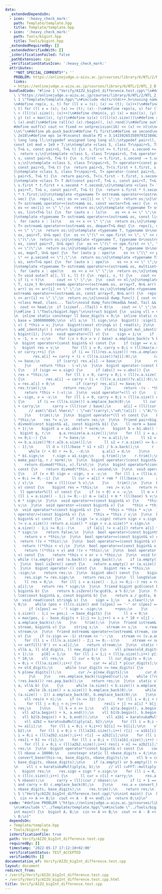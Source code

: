 ```yaml
---
data:
  _extendedDependsOn:
  - icon: ':heavy_check_mark:'
    path: Template/template.hpp
    title: Template/template.hpp
  - icon: ':heavy_check_mark:'
    path: Tools/bigint.hpp
    title: Tools/bigint.hpp
  _extendedRequiredBy: []
  _extendedVerifiedWith: []
  _isVerificationFailed: false
  _pathExtension: cpp
  _verificationStatusIcon: ':heavy_check_mark:'
  attributes:
    '*NOT_SPECIAL_COMMENTS*': ''
    PROBLEM: https://onlinejudge.u-aizu.ac.jp/courses/library/6/NTL/2/NTL_2_B
    links:
    - https://onlinejudge.u-aizu.ac.jp/courses/library/6/NTL/2/NTL_2_B
  bundledCode: "#line 1 \"Verify/AIZU_bigInt_difference.test.cpp\"\n#define PROBLEM\
    \ \"https://onlinejudge.u-aizu.ac.jp/courses/library/6/NTL/2/NTL_2_B\"\n\n#line\
    \ 1 \"Template/template.hpp\"\n#include <bits/stdc++.h>\nusing namespace std;\n\
    \n#define rep(x, s, t) for (ll x = (s); (x) <= (t); (x)++)\n#define per(x, s,\
    \ t) for (ll x = (s); (x) >= (t); (x)--)\n#define reps(x, s) for (ll x = 0; (x)\
    \ < (ll)(s).size(); (x)++)\n#define chmin(x, y) (x) = min((x), (y))\n#define chmax(x,\
    \ y) (x) = max((x), (y))\n#define sz(x) ((ll)(x).size())\n#define all(x) (x).begin(),\
    \ (x).end()\n#define rall(x) (x).rbegin(), (x).rend()\n#define outl(...) dump_func(__VA_ARGS__)\n\
    #define outf(x) cout << fixed << setprecision(16) << (x) << nl\n\n#define nl \"\
    \\n\"\n#define pb push_back\n#define fi first\n#define se second\n#define inf\
    \ 2e18\n#define eps 1e-9\nconst double PI = 3.1415926535897932384626433;\n\ntypedef\
    \ long long ll;\ntypedef unsigned long long ull;\ntypedef pair<ll, ll> P;\n\n\
    const int mod = 1e9 + 7;\n\ntemplate <class S, class T>\npair<S, T>& operator+=(pair<S,\
    \ T>& s, const pair<S, T>& t) {\n  s.first += t.first, s.second += t.second;\n\
    \  return s;\n}\ntemplate <class S, class T>\npair<S, T>& operator-=(pair<S, T>&\
    \ s, const pair<S, T>& t) {\n  s.first -= t.first, s.second -= t.second;\n  return\
    \ s;\n}\ntemplate <class S, class T>\npair<S, T> operator+(const pair<S, T>& s,\
    \ const pair<S, T>& t) {\n  return pair<S, T>(s.first + t.first, s.second + t.second);\n\
    }\ntemplate <class S, class T>\npair<S, T> operator-(const pair<S, T>& s, const\
    \ pair<S, T>& t) {\n  return pair<S, T>(s.first - t.first, s.second - t.second);\n\
    }\ntemplate <class T> T dot(const pair<T, T>& s, const pair<T, T>& t) {\n  return\
    \ s.first * t.first + s.second * t.second;\n}\ntemplate <class T> T cross(const\
    \ pair<T, T>& s, const pair<T, T>& t) {\n  return s.first * t.second - s.second\
    \ * t.first;\n}\n\ntemplate <typename T> ostream& operator<<(ostream& os, vector<T>&\
    \ vec) {\n  reps(i, vec) os << vec[i] << \" \";\n  return os;\n}\ntemplate <typename\
    \ T> ostream& operator<<(ostream& os, const vector<T>& vec) {\n  reps(i, vec)\
    \ os << vec[i] << \" \";\n  return os;\n}\ntemplate <typename T> ostream& operator<<(ostream&\
    \ os, list<T>& ls) {\n  for (auto x : ls)\n    os << x << \" \";\n  return os;\n\
    }\ntemplate <typename T> ostream& operator<<(ostream& os, const list<T>& ls) {\n\
    \  for (auto x : ls)\n    os << x << \" \";\n  return os;\n}\ntemplate <typename\
    \ T> ostream& operator<<(ostream& os, deque<T>& deq) {\n  reps(i, deq) os << deq[i]\
    \ << \" \";\n  return os;\n}\ntemplate <typename T, typename U>\nostream& operator<<(ostream&\
    \ os, pair<T, U>& ope) {\n  os << \"(\" << ope.first << \", \" << ope.second <<\
    \ \")\";\n  return os;\n}\ntemplate <typename T, typename U>\nostream& operator<<(ostream&\
    \ os, const pair<T, U>& ope) {\n  os << \"(\" << ope.first << \", \" << ope.second\
    \ << \")\";\n  return os;\n}\ntemplate <typename T, typename U>\nostream& operator<<(ostream&\
    \ os, map<T, U>& ope) {\n  for (auto p : ope)\n    os << \"(\" << p.first << \"\
    , \" << p.second << \"),\";\n  return os;\n}\ntemplate <typename T> ostream& operator<<(ostream&\
    \ os, set<T>& ope) {\n  for (auto x : ope)\n    os << x << \" \";\n  return os;\n\
    }\ntemplate <typename T> ostream& operator<<(ostream& os, multiset<T>& ope) {\n\
    \  for (auto x : ope)\n    os << x << \" \";\n  return os;\n}\ntemplate <typename\
    \ T> void outa(T a[], ll s, ll t) {\n  rep(i, s, t) {\n    cout << a[i];\n   \
    \ if (i < t)\n      cout << \" \";\n  }\n  cout << nl;\n}\ntemplate <typename\
    \ T, size_t N>\nostream& operator<<(ostream& os, array<T, N>& arr) {\n  reps(i,\
    \ arr) os << arr[i] << \" \";\n  return os;\n}\ntemplate <typename T, size_t N>\n\
    ostream& operator<<(ostream& os, const array<T, N>& arr) {\n  reps(i, arr) os\
    \ << arr[i] << \" \";\n  return os;\n}\nvoid dump_func() { cout << nl; }\ntemplate\
    \ <class Head, class... Tail>\nvoid dump_func(Head&& head, Tail &&...tail) {\n\
    \  cout << head;\n  if (sizeof...(Tail) > 0)\n    cout << \" \";\n  dump_func(std::move(tail)...);\n\
    }\n#line 1 \"Tools/bigint.hpp\"\n\nstruct bigint {\n  using vll = vector<ll>;\n\
    \n  inline static constexpr ll base_digits = 9;\n  inline static constexpr ll\
    \ base = 1000000000;\n\n  vll a;\n  ll sign;\n\n  bigint() :sign(1) {}\n\n  bigint(ll\
    \ v) { *this = v; }\n\n  bigint(const string& s) { read(s); }\n\n  static bigint\
    \ add_identity() { return bigint(0); }\n  static bigint mul_identity() { return\
    \ bigint(1); }\n\n  void operator=(ll v) {\n    sign = 1;\n    if (v < 0) sign\
    \ = -1, v = -v;\n    for (;v > 0;v = v / base) a.emplace_back(v % base);\n  }\n\
    \n  bigint operator+(const bigint& v) const {\n    if (sign == v.sign) {\n   \
    \   bigint res = v;\n      for (ll i = 0, carry = 0;i < (ll)max(a.size(), v.a.size())\
    \ or carry;++i) {\n        if (i == (ll)res.a.size()) res.a.emplace_back(0);\n\
    \        res.a[i] += carry + (i < (ll)a.size()?a[i]:0);\n        carry = res.a[i]\
    \ >= base;\n        if (carry) res.a[i] -= base;\n      }\n      return res;\n\
    \    }\n    return *this - (-v);\n  }\n\n  bigint operator-(const bigint& v) const\
    \ {\n    if (sign == v.sign) {\n      if (abs() >= v.abs()) {\n        bigint\
    \ res = *this;\n        for (ll i = 0, carry = 0;i < (ll)v.a.size() or carry;++i)\
    \ {\n          res.a[i] -= carry + (i < (ll)v.a.size()?v.a[i]:0);\n          carry\
    \ = res.a[i] < 0;\n          if (carry) res.a[i] += base;\n        }\n       \
    \ res.trim();\n        return res;\n      }\n      return -(v - *this);\n    }\n\
    \    return *this + (-v);\n  }\n\n  void operator*=(ll v) {\n    if (v < 0) sign\
    \ = -sign, v = -v;\n    for (ll i = 0, carry = 0;i < (ll)a.size() or carry;++i)\
    \ {\n      if (i == (ll)a.size()) a.emplace_back(0);\n      ll cur = a[i] * (ll)v\
    \ + carry;\n      carry = (ll)(cur / base);\n      a[i] = (ll)(cur % base);\n\
    \      // asm(\"divl %%ecx\" : \"=a\"(carry),\"=d\"(a[i]) : \"A\"(cur),\"c\"(base));\n\
    \    }\n    trim();\n  }\n\n  bigint operator*(ll v) const {\n    bigint res =\
    \ *this;\n    res *= v;\n    return res;\n  }\n\n  friend pair<bigint, bigint>\
    \ divmod(const bigint& a1, const bigint& b1) {\n    ll norm = base / (b1.a.back()\
    \ + 1);\n    bigint a = a1.abs() * norm;\n    bigint b = b1.abs() * norm;\n  \
    \  bigint q, r;\n    q.a.resize(a.a.size());\n\n    for (ll i = a.a.size() - 1;i\
    \ >= 0;i--) {\n      r *= base;\n      r += a.a[i];\n      ll s1 = r.a.size()\
    \ <= b.a.size()?0:r.a[b.a.size()];\n      ll s2 = r.a.size() <= b.a.size() - 1?0:r.a[b.a.size()\
    \ - 1];\n      ll d = ((ll)base * s1 + s2) / b.a.back();\n      r -= b * d;\n\
    \      while (r < 0) r += b, --d;\n      q.a[i] = d;\n    }\n\n    q.sign = a1.sign\
    \ * b1.sign;\n    r.sign = a1.sign;\n    q.trim();\n    r.trim();\n    return\
    \ make_pair(q, r / norm);\n  }\n\n  bigint operator/(const bigint& v) const {\n\
    \    return divmod(*this, v).first;\n  }\n\n  bigint operator%(const bigint& v)\
    \ const {\n    return divmod(*this, v).second;\n  }\n\n  void operator/=(ll v)\
    \ {\n    if (v < 0) sign = -sign, v = -v;\n    for (ll i = (ll)a.size() - 1, rem\
    \ = 0;i >= 0;--i) {\n      ll cur = a[i] + rem * (ll)base;\n      a[i] = (ll)(cur\
    \ / v);\n      rem = (ll)(cur % v);\n    }\n    trim();\n  }\n\n  bigint operator/(ll\
    \ v) const {\n    bigint res = *this;\n    res /= v;\n    return res;\n  }\n\n\
    \  ll operator%(ll v) const {\n    if (v < 0) v = -v;\n    ll m = 0;\n    for\
    \ (ll i = a.size() - 1;i >= 0;--i) m = (a[i] + m * (ll)base) % v;\n    return\
    \ m * sign;\n  }\n\n  void operator+=(const bigint& v) {\n    *this = *this +\
    \ v;\n  }\n\n  void operator-=(const bigint& v) {\n    *this = *this - v;\n  }\n\
    \n  void operator*=(const bigint& v) {\n    *this = *this * v;\n  }\n\n  void\
    \ operator/=(const bigint& v) {\n    *this = *this / v;\n  }\n\n  bool operator<(const\
    \ bigint& v) const {\n    if (sign != v.sign) return sign < v.sign;\n    if (a.size()\
    \ != v.a.size()) return a.size() * sign < v.a.size()* v.sign;\n    for (ll i =\
    \ a.size() - 1;i >= 0;i--)\n      if (a[i] != v.a[i]) return a[i] * sign < v.a[i]\
    \ * sign;\n    return false;\n  }\n\n  bool operator>(const bigint& v) const {\n\
    \    return v < *this;\n  }\n\n  bool operator<=(const bigint& v) const {\n  \
    \  return !(v < *this);\n  }\n\n  bool operator>=(const bigint& v) const {\n \
    \   return !(*this < v);\n  }\n\n  bool operator==(const bigint& v) const {\n\
    \    return !(*this < v) and !(v < *this);\n  }\n\n  bool operator!=(const bigint&\
    \ v) const {\n    return *this < v or v < *this;\n  }\n\n  void trim() {\n   \
    \ while (!a.empty() and !a.back()) a.pop_back();\n    if (a.empty()) sign = 1;\n\
    \  }\n\n  bool isZero() const {\n    return a.empty() or (a.size() == 1 and !a[0]);\n\
    \  }\n\n  bigint operator-() const {\n    bigint res = *this;\n    res.sign =\
    \ -sign;\n    return res;\n  }\n\n  bigint abs() const {\n    bigint res = *this;\n\
    \    res.sign *= res.sign;\n    return res;\n  }\n\n  ll longValue() const {\n\
    \    ll res = 0;\n    for (ll i = a.size() - 1;i >= 0;i--) res = res * base +\
    \ a[i];\n    return res * sign;\n  }\n\n  friend bigint gcd(const bigint& a, const\
    \ bigint& b) {\n    return b.isZero()?a:gcd(b, a % b);\n  }\n\n  friend bigint\
    \ lcm(const bigint& a, const bigint& b) {\n    return a / gcd(a, b) * b;\n  }\n\
    \n  void read(const string& s) {\n    sign = 1;\n    a.clear();\n    ll pos =\
    \ 0;\n    while (pos < (ll)s.size() and (s[pos] == '-' or s[pos] == '+')) {\n\
    \      if (s[pos] == '-') sign = -sign;\n      ++pos;\n    }\n    for (ll i =\
    \ s.size() - 1;i >= pos;i -= base_digits) {\n      ll x = 0;\n      for (ll j\
    \ = max(pos, i - base_digits + 1);j <= i;j++) x = x * 10 + s[j] - '0';\n     \
    \ a.emplace_back(x);\n    }\n    trim();\n  }\n\n  friend istream& operator>>(istream&\
    \ stream, bigint& v) {\n    string s;\n    stream >> s;\n    v.read(s);\n    return\
    \ stream;\n  }\n\n  friend ostream& operator<<(ostream& stream, const bigint&\
    \ v) {\n    if (v.sign == -1) stream << '-';\n    stream << (v.a.empty()?0:v.a.back());\n\
    \    for (ll i = (ll)v.a.size() - 2;i >= 0;--i)\n      stream << setw(base_digits)\
    \ << setfill('0') << v.a[i];\n    return stream;\n  }\n\n  static vll convert_base(const\
    \ vll& a, ll old_digits, ll new_digits) {\n    vll p(max(old_digits, new_digits)\
    \ + 1);\n    p[0] = 1;\n    for (ll i = 1;i < (ll)p.size();i++) p[i] = p[i - 1]\
    \ * 10;\n    vll res;\n    ll cur = 0;\n    ll cur_digits = 0;\n    for (ll i\
    \ = 0;i < (ll)a.size();i++) {\n      cur += a[i] * p[cur_digits];\n      cur_digits\
    \ += old_digits;\n      while (cur_digits >= new_digits) {\n        res.emplace_back(signed(cur\
    \ % p[new_digits]));\n        cur /= p[new_digits];\n        cur_digits -= new_digits;\n\
    \      }\n    }\n    res.emplace_back((signed)cur);\n    while (!res.empty() and\
    \ !res.back()) res.pop_back();\n    return res;\n  }\n\n  static vll karatsubaMultiply(vll&\
    \ a, vll& b) {\n    {\n      while (a.size() < b.size()) a.emplace_back(0);\n\
    \      while (b.size() < a.size()) b.emplace_back(0);\n      while (a.size() &\
    \ (a.size() - 1)) a.emplace_back(0), b.emplace_back(0);\n    }\n\n    ll n = a.size();\n\
    \    vll res(n + n);\n    if (n <= 32) {\n      for (ll i = 0;i < n;i++)\n   \
    \     for (ll j = 0;j < n;j++)\n          res[i + j] += a[i] * b[j];\n      return\
    \ res;\n    }\n\n    ll k = n >> 1;\n    vll a1(a.begin(), a.begin() + k);\n \
    \   vll a2(a.begin() + k, a.end());\n    vll b1(b.begin(), b.begin() + k);\n \
    \   vll b2(b.begin() + k, b.end());\n\n    vll a1b1 = karatsubaMultiply(a1, b1);\n\
    \    vll a2b2 = karatsubaMultiply(a2, b2);\n\n    for (ll i = 0;i < k;i++) a2[i]\
    \ += a1[i];\n    for (ll i = 0;i < k;i++) b2[i] += b1[i];\n\n    vll r = karatsubaMultiply(a2,\
    \ b2);\n    for (ll i = 0;i < (ll)a1b1.size();i++) r[i] -= a1b1[i];\n    for (ll\
    \ i = 0;i < (ll)a2b2.size();i++) r[i] -= a2b2[i];\n\n    for (ll i = 0;i < (ll)r.size();i++)\
    \ res[i + k] += r[i];\n    for (ll i = 0;i < (ll)a1b1.size();i++) res[i] += a1b1[i];\n\
    \    for (ll i = 0;i < (ll)a2b2.size();i++) res[i + n] += a2b2[i];\n    return\
    \ res;\n  }\n\n  bigint operator*(const bigint& v) const {\n    constexpr static\
    \ ll nbase = 10000;\n    constexpr static ll nbase_digits = 4;\n\n    vll a =\
    \ convert_base(this->a, base_digits, nbase_digits);\n    vll b = convert_base(v.a,\
    \ base_digits, nbase_digits);\n\n    if (a.empty() or b.empty()) return bigint(0);\n\
    \n    vll c = karatsubaMultiply(a, b);\n    // vll c=FFT::multiply(a,b);\n\n \
    \   bigint res;\n    res.sign = sign * v.sign;\n    for (ll i = 0, carry = 0;i\
    \ < (ll)c.size();i++) {\n      ll cur = c[i] + carry;\n      res.a.emplace_back((ll)(cur\
    \ % nbase));\n      carry = (ll)(cur / nbase);\n      if (i + 1 == (int)c.size()\
    \ and carry > 0) c.emplace_back(0);\n    }\n\n    res.a = convert_base(res.a,\
    \ nbase_digits, base_digits);\n    res.trim();\n    return res;\n  }\n};\n#line\
    \ 5 \"Verify/AIZU_bigInt_difference.test.cpp\"\n\nint main() {\n  bigint A, B;\n\
    \  cin >> A >> B;\n  cout << A - B << endl;\n  return 0;\n}\n"
  code: "#define PROBLEM \"https://onlinejudge.u-aizu.ac.jp/courses/library/6/NTL/2/NTL_2_B\"\
    \n\n#include \"../Template/template.hpp\"\n#include \"../Tools/bigint.hpp\"\n\n\
    int main() {\n  bigint A, B;\n  cin >> A >> B;\n  cout << A - B << endl;\n  return\
    \ 0;\n}"
  dependsOn:
  - Template/template.hpp
  - Tools/bigint.hpp
  isVerificationFile: true
  path: Verify/AIZU_bigInt_difference.test.cpp
  requiredBy: []
  timestamp: '2022-05-17 17:12:10+02:00'
  verificationStatus: TEST_ACCEPTED
  verifiedWith: []
documentation_of: Verify/AIZU_bigInt_difference.test.cpp
layout: document
redirect_from:
- /verify/Verify/AIZU_bigInt_difference.test.cpp
- /verify/Verify/AIZU_bigInt_difference.test.cpp.html
title: Verify/AIZU_bigInt_difference.test.cpp
---
```

